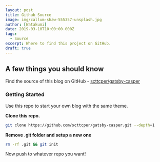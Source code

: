 ```yaml
---
layout: post
title: Github Source
image: img/callum-shaw-555357-unsplash.jpg
author: [Watakumi]
date: 2019-03-10T10:00:00.000Z
tags:
  - Source
excerpt: Where to find this project on GitHub.
draft: true
---
```


## **A few things you should know**

Find the source of this blog on GitHub - [scttcper/gatsby-casper](https://github.com/scttcper/gatsby-casper)

### Getting Started

Use this repo to start your own blog with the same theme.

**Clone this repo.**

```bash
git clone https://github.com/scttcper/gatsby-casper.git --depth=1
```

**Remove .git folder and setup a new one**

```bash
rm -rf .git && git init
```

Now push to whatever repo you want!
